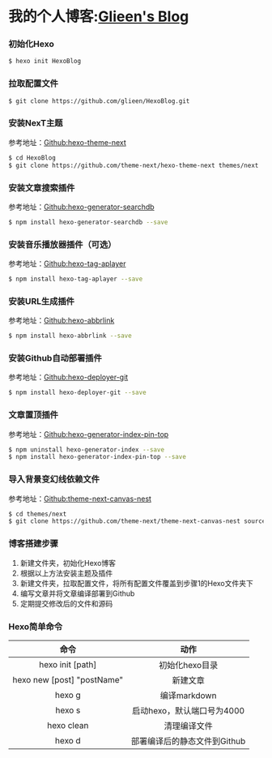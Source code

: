 # 我的个人博客:[Glieen's Blog](https://glieen.cn)

### 初始化Hexo

```bash
$ hexo init HexoBlog
```

### 拉取配置文件

```bash
$ git clone https://github.com/glieen/HexoBlog.git
```

### 安装NexT主题

参考地址：[Github:hexo-theme-next](https://github.com/theme-next/hexo-theme-next)

```bash
$ cd HexoBlog
$ git clone https://github.com/theme-next/hexo-theme-next themes/next
```

### 安装文章搜索插件

参考地址：[Github:hexo-generator-searchdb](https://github.com/theme-next/hexo-generator-searchdb)

```bash
$ npm install hexo-generator-searchdb --save
```

### 安装音乐播放器插件（可选）

参考地址：[Github:hexo-tag-aplayer](https://github.com/MoePlayer/hexo-tag-aplayer)

```bash
$ npm install hexo-tag-aplayer --save
```

### 安装URL生成插件

参考地址：[Github:hexo-abbrlink](https://github.com/rozbo/hexo-abbrlink)

```bash
$ npm install hexo-abbrlink --save
```

### 安装Github自动部署插件

参考地址：[Github:hexo-deployer-git](https://github.com/hexojs/hexo-deployer-git)

```bash
$ npm install hexo-deployer-git --save
```

### 文章置顶插件

参考地址：[Github:hexo-generator-index-pin-top](https://github.com/netcan/hexo-generator-index-pin-top)

```bash
$ npm uninstall hexo-generator-index --save
$ npm install hexo-generator-index-pin-top --save
```

### 导入背景变幻线依赖文件

参考地址：[Github:theme-next-canvas-nest](https://github.com/theme-next/theme-next-canvas-nest)

```bash
$ cd themes/next
$ git clone https://github.com/theme-next/theme-next-canvas-nest source/lib/canvas-nest
```

### 博客搭建步骤

1. 新建文件夹，初始化Hexo博客
2. 根据以上方法安装主题及插件
3. 新建文件夹，拉取配置文件，将所有配置文件覆盖到步骤1的Hexo文件夹下
4. 编写文章并将文章编译部署到Github
5. 定期提交修改后的文件和源码

### Hexo简单命令

|            命令            |             动作             |
| :------------------------: | :--------------------------: |
|      hexo init [path]      |        初始化hexo目录        |
| hexo new [post] "postName" |           新建文章           |
|           hexo g           |         编译markdown         |
|           hexo s           |  启动hexo，默认端口号为4000  |
|         hexo clean         |         清理编译文件         |
|           hexo d           | 部署编译后的静态文件到Github |

